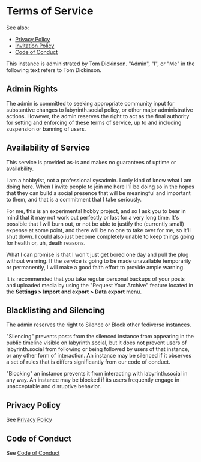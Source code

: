 # Terms of Service

See also:
* [Privacy Policy](privacy.md)
* [Invitation Policy](invitation.md)
* [Code of Conduct](conduct.md)

This instance is administrated by Tom Dickinson. "Admin", "I", or "Me" in the
following text refers to Tom Dickinson.

## Admin Rights

The admin is committed to seeking appropriate community input for substantive
changes to labyrinth.social policy, or other major administrative actions.
However, the admin reserves the right to act as the final authority for setting
and enforcing of these terms of service, up to and including suspension or
banning of users.

## Availability of Service

This service is provided as-is and makes no guarantees of uptime or
availability.

I am a hobbyist, not a professional sysadmin. I only kind of know what I am
doing here. When I invite people to join me here I'll be doing so in the hopes
that they can build a social presence that will be meaningful and important to
them, and that is a commitment that I take seriously.

For me, this is an experimental hobby project, and so I ask you to bear in mind
that it may not work out perfectly or last for a very long time. It's possible
that I will burn out, or not be able to justify the (currently small) expense at
some point, and there will be no one to take over for me, so it'll shut down. I
could also just become completely unable to keep things going for health or, uh,
death reasons.

What I can promise is that I won't just get bored one day and pull the plug
without warning. If the service is going to be made unavailable temporarily or
permanently, I will make a good faith effort to provide ample warning.

It is recommended that you take regular personal backups of your posts and
uploaded media by using the "Request Your Archive" feature located in the
**Settings > Import and export > Data export** menu.

## Blacklisting and Silencing

The admin reserves the right to Silence or Block other fediverse instances.

"Silencing" prevents posts from the silenced instance from appearing in the
public timeline visible on labyrinth.social, but it does not prevent users of
labyrinth.social from following or being followed by users of that instance, or
any other form of interaction. An instance may be silenced if it observes a set
of rules that is differs significantly from our code of conduct.

"Blocking" an instance prevents it from interacting with labyrinth.social in
any way. An instance may be blocked if its users frequently engage in
unacceptable and disruptive behavior.

## Privacy Policy

See [Privacy Policy](privacy.md)

## Code of Conduct

See [Code of Conduct](conduct.md)
